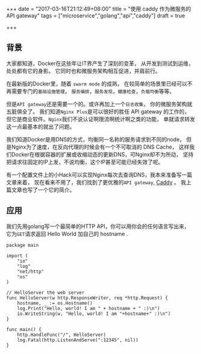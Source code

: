 +++
date = "2017-03-16T21:12:49+08:00"
title = "使用 caddy 作为微服务的 API gateway"
tags = ["microservice","golang","api","caddy"]
draft = true

+++

## 背景

大家都知道，Docker在这些年让IT界产生了深刻的变革，
从开发到测试到运维，处处都有它的身影。
它同时也和微服务架构相互促进，并肩前行。

在最新版的Docker里，随着 `swarm mode` 的成熟，
在较简单的场景里已经可以不再需要专门的`基础设施管理`，
`服务编排`，`服务发现`，`健康检查`，`负载均衡`等等。

但是`API gateway`还是需要一个的。或许再加上一个`日志收集`，
你的微服务架构就五脏俱全了。
我们知道`Nginx Plus`是可以很好的胜任 API gateway 的工作的，
但它是商业软件。`Nginx`我们不说认证啊限流啊统计啊之类的功能，
单就请求转发这一点最基本的就出了问题。

我们知道Docker是用DNS的方式，均衡同一名称的服务请求到不同的node，
但是Nginx为了速度，在反向代理的时候会有一个不可取消的 DNS Cache，
这样我们Docker在根据容器的扩展或收缩动态的更新DNS，可Nginx却不为所动，
坚持把请求往固定的IP上发，不说均衡，这个IP甚至可能已经失效了呢。

有一个配置文件上的小Hack可以实现Nginx每次去查询DNS，我本来准备写一篇文章来着，
现在看来不用了，我们找到了更优雅的`API gateway`, [Caddy](https://caddyserver.com) 。
我上篇文章也写了一个它的简介。

## 应用

我们先用golang写一个最简单的HTTP API，你可以用你会的任何语言写出来，
它为`GET`请求返回 Hello World 加自己的 hostname .

```golang
package main

import (
	"io"
	"log"
	"net/http"
	"os"
)

// HelloServer the web server
func HelloServer(w http.ResponseWriter, req *http.Request) {
	hostname, _ := os.Hostname()
	log.Print("Hello, world! I am " + hostname + " :)\n")
	io.WriteString(w, "Hello, world! I am "+hostname+" :)\n")
}

func main() {
	http.HandleFunc("/", HelloServer)
	log.Fatal(http.ListenAndServe(":12345", nil))
}
```

